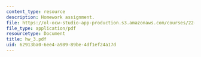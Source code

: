 ```yaml
---
content_type: resource
description: Homework assignment.
file: https://ol-ocw-studio-app-production.s3.amazonaws.com/courses/22-615-mhd-theory-of-fusion-systems-spring-2007/62913ba06ee4a98989be4df1ef24a17d_hw_3.pdf
file_type: application/pdf
resourcetype: Document
title: hw_3.pdf
uid: 62913ba0-6ee4-a989-89be-4df1ef24a17d
---
```

